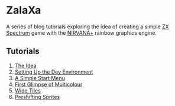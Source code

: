 # ZalaXa
A series of blog tutorials exploring the idea of creating a simple <a href="https://en.wikipedia.org/wiki/ZX_Spectrum" target="_blank">ZX Spectrum</a> game with the <a href="https://faqwiki.zxnet.co.uk/wiki/NIRVANA%2B_Engine" target="_blank">NIRVANA+</a> rainbow graphics engine.

## Tutorials  
1.  <a href="https://seven-fff.com/blog/zalaxa-1-the-idea/" target="_blank">The Idea</a>  
2.  <a href="https://seven-fff.com/blog/zalaxa-2-setting-up-the-dev-environment/" target="_blank">Setting Up the Dev Environment</a>  
3.  <a href="https://seven-fff.com/blog/zalaxa-3-a-simple-start-menu/" target="_blank">A Simple Start Menu</a> 
4.  <a href="https://seven-fff.com/blog/zalaxa-4-first-glimpse-of-multicolour/" target="_blank">First Glimpse of Multicolour</a> 
5.  <a href="https://seven-fff.com/blog/zalaxa-5-wide-tiles/" target="_blank">Wide Tiles</a> 
6.  <a href="https://seven-fff.com/blog/zalaxa-6-preshifting-sprites/" target="_blank">Preshifting Sprites</a> 
